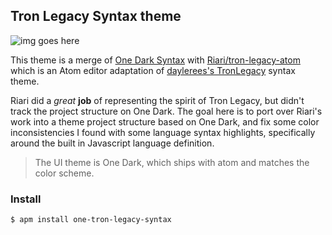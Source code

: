 ## Tron Legacy Syntax theme

![img goes here](/hey)

This theme is a merge of [One Dark Syntax](https://github.com/atom/one-dark-syntax) with [Riari/tron-legacy-atom](https://github.com/Riari/tron-legacy-atom) which is an Atom editor adaptation of [daylerees's TronLegacy](https://github.com/daylerees/colour-schemes/blob/master/legacy/TronLegacy.tmTheme) syntax theme.


Riari did a *great* **job** of representing the spirit of Tron Legacy, but didn't track the project structure on One Dark.  The goal here is to port over Riari's work into a theme project structure based on One Dark, and fix some color inconsistencies I found with some language syntax highlights, specifically around the built in Javascript language definition.

> The UI theme is One Dark, which ships with atom and matches the color scheme.

### Install

```
$ apm install one-tron-legacy-syntax
```

